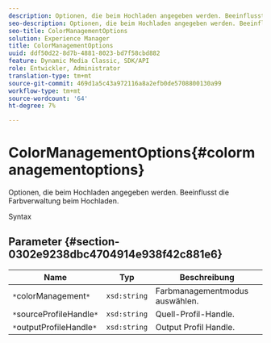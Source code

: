 ```yaml
---
description: Optionen, die beim Hochladen angegeben werden. Beeinflusst die Farbverwaltung beim Hochladen.
seo-description: Optionen, die beim Hochladen angegeben werden. Beeinflusst die Farbverwaltung beim Hochladen.
seo-title: ColorManagementOptions
solution: Experience Manager
title: ColorManagementOptions
uuid: ddf50d22-8d7b-4881-8023-bd7f58cbd882
feature: Dynamic Media Classic, SDK/API
role: Entwickler, Administrator
translation-type: tm+mt
source-git-commit: 469d1a5c43a972116a8a2efb0de5708800130a99
workflow-type: tm+mt
source-wordcount: '64'
ht-degree: 7%

---
```



# ColorManagementOptions{#colormanagementoptions}

Optionen, die beim Hochladen angegeben werden. Beeinflusst die Farbverwaltung beim Hochladen.

Syntax

## Parameter {#section-0302e9238dbc4704914e938f42c881e6}

| Name | Typ | Beschreibung |
|---|---|---|
| `*`colorManagement`*` | `xsd:string` | Farbmanagementmodus auswählen. |
| `*`sourceProfileHandle`*` | `xsd:string` | Quell-Profil-Handle. |
| `*`outputProfileHandle`*` | `xsd:string` | Output Profil Handle. |

